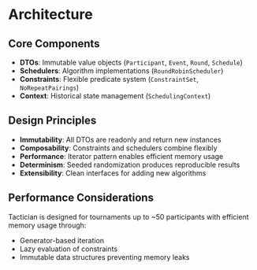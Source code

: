 # Architecture

## Core Components

- **DTOs**: Immutable value objects (`Participant`, `Event`, `Round`, `Schedule`)
- **Schedulers**: Algorithm implementations (`RoundRobinScheduler`)
- **Constraints**: Flexible predicate system (`ConstraintSet`, `NoRepeatPairings`)
- **Context**: Historical state management (`SchedulingContext`)

## Design Principles

- **Immutability**: All DTOs are readonly and return new instances
- **Composability**: Constraints and schedulers combine flexibly
- **Performance**: Iterator pattern enables efficient memory usage
- **Determinism**: Seeded randomization produces reproducible results
- **Extensibility**: Clean interfaces for adding new algorithms

## Performance Considerations

Tactician is designed for tournaments up to ~50 participants with efficient memory usage through:
- Generator-based iteration
- Lazy evaluation of constraints
- Immutable data structures preventing memory leaks
